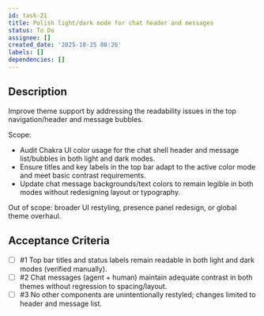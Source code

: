 ```yaml
---
id: task-21
title: Polish light/dark mode for chat header and messages
status: To Do
assignee: []
created_date: '2025-10-25 08:26'
labels: []
dependencies: []
---
```


## Description

<!-- SECTION:DESCRIPTION:BEGIN -->
Improve theme support by addressing the readability issues in the top navigation/header and message bubbles.

Scope:
- Audit Chakra UI color usage for the chat shell header and message list/bubbles in both light and dark modes.
- Ensure titles and key labels in the top bar adapt to the active color mode and meet basic contrast requirements.
- Update chat message backgrounds/text colors to remain legible in both modes without redesigning layout or typography.

Out of scope: broader UI restyling, presence panel redesign, or global theme overhaul.
<!-- SECTION:DESCRIPTION:END -->

## Acceptance Criteria
<!-- AC:BEGIN -->
- [ ] #1 Top bar titles and status labels remain readable in both light and dark modes (verified manually).
- [ ] #2 Chat messages (agent + human) maintain adequate contrast in both themes without regression to spacing/layout.
- [ ] #3 No other components are unintentionally restyled; changes limited to header and message list.
<!-- AC:END -->
